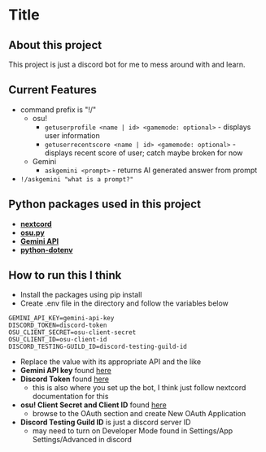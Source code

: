 # Title 

## About this project
This project is just a discord bot for me to mess around with and learn.

## Current Features
- command prefix is "!/"
  - osu!
    - `getuserprofile <name | id> <gamemode: optional>` - displays user information
    - `getuserrecentscore <name | id> <gamemode: optional>` - displays recent score of user; catch maybe broken for now
  - Gemini
    - `askgemini <prompt>` - returns AI generated answer from prompt
- `!/askgemini "what is a prompt?"`

## Python packages used in this project
- **[nextcord](https://docs.nextcord.dev/en/stable/)**
- **[osu.py](https://osupy.readthedocs.io/en/v4.0.2/)**
- **[Gemini API](https://ai.google.dev/gemini-api/docs/quickstart)**
- **[python-dotenv](https://pypi.org/project/python-dotenv/)**
  
## How to run this I think
- Install the packages using pip install
- Create .env file in the directory and follow the variables below
```
GEMINI_API_KEY=gemini-api-key
DISCORD_TOKEN=discord-token
OSU_CLIENT_SECRET=osu-client-secret
OSU_CLIENT_ID=osu-client-id
DISCORD_TESTING-GUILD_ID=discord-testing-guild-id
```
- Replace the value with its appropriate API and the like
- **Gemini API key** found [here](https://aistudio.google.com/app/apikey)
- **Discord Token** found [here](https://discord.com/developers/applications)
  - this is also where you set up the bot, I think just follow nextcord documentation for this
- **osu! Client Secret and Client ID** found [here](https://osu.ppy.sh/home/account/edit)
  - browse to the OAuth section and create New OAuth Application
- **Discord Testing Guild ID** is just a discord server ID
  - may need to turn on Developer Mode found in Settings/App Settings/Advanced in discord
